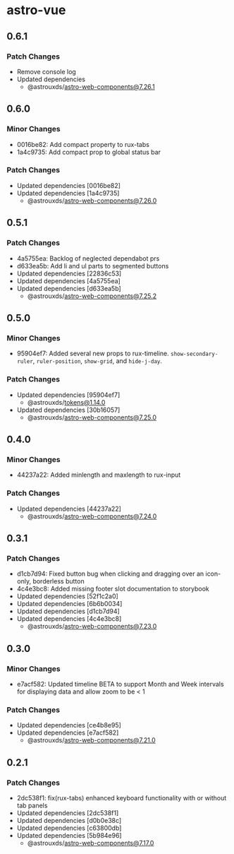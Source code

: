 # astro-vue

## 0.6.1

### Patch Changes

- Remove console log
- Updated dependencies
  - @astrouxds/astro-web-components@7.26.1

## 0.6.0

### Minor Changes

- 0016be82: Add compact property to rux-tabs
- 1a4c9735: Add compact prop to global status bar

### Patch Changes

- Updated dependencies [0016be82]
- Updated dependencies [1a4c9735]
  - @astrouxds/astro-web-components@7.26.0

## 0.5.1

### Patch Changes

- 4a5755ea: Backlog of neglected dependabot prs
- d633ea5b: Add li and ul parts to segmented buttons
- Updated dependencies [22836c53]
- Updated dependencies [4a5755ea]
- Updated dependencies [d633ea5b]
  - @astrouxds/astro-web-components@7.25.2

## 0.5.0

### Minor Changes

- 95904ef7: Added several new props to rux-timeline. `show-secondary-ruler`, `ruler-position`, `show-grid`, and `hide-j-day`.

### Patch Changes

- Updated dependencies [95904ef7]
  - @astrouxds/tokens@1.14.0
- Updated dependencies [30b16057]
  - @astrouxds/astro-web-components@7.25.0

## 0.4.0

### Minor Changes

- 44237a22: Added minlength and maxlength to rux-input

### Patch Changes

- Updated dependencies [44237a22]
  - @astrouxds/astro-web-components@7.24.0

## 0.3.1

### Patch Changes

- d1cb7d94: Fixed button bug when clicking and dragging over an icon-only, borderless button
- 4c4e3bc8: Added missing footer slot documentation to storybook
- Updated dependencies [52f1c2a0]
- Updated dependencies [6b6b0034]
- Updated dependencies [d1cb7d94]
- Updated dependencies [4c4e3bc8]
  - @astrouxds/astro-web-components@7.23.0

## 0.3.0

### Minor Changes

- e7acf582: Updated timeline BETA to support Month and Week intervals for displaying data and allow zoom to be < 1

### Patch Changes

- Updated dependencies [ce4b8e95]
- Updated dependencies [e7acf582]
  - @astrouxds/astro-web-components@7.21.0

## 0.2.1

### Patch Changes

- 2dc538f1: fix(rux-tabs) enhanced keyboard functionality with or without tab panels
- Updated dependencies [2dc538f1]
- Updated dependencies [d0b0e38c]
- Updated dependencies [c63800db]
- Updated dependencies [5b984e96]
  - @astrouxds/astro-web-components@7.17.0
